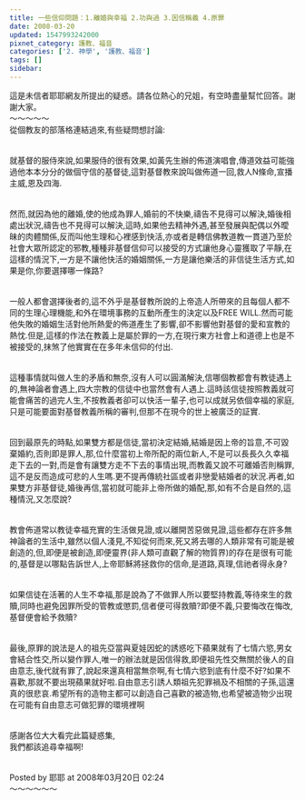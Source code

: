 ```yaml
---
title: 一些信仰問題：1.離婚與幸福 2.功與過 3.因信稱義 4.原罪
date: 2008-03-20
updated: 1547993242000
pixnet_category: 護教、福音
categories: ['2. 神學', '護教、福音']
tags: []
sidebar: 
---
```


<p>這是未信者耶耶網友所提出的疑惑。請各位熱心的兄姐，有空時盡量幫忙回答。謝謝大家。<br/><!--more-->～～～～～<br/>從個教友的部落格連結過來,有些疑問想討論:<br/><br/><br/>就基督的服侍來說,如果服侍的很有效果,如黃先生辦的佈道演唱會,傳道效益可能強過他本本分分的做個守信的基督徒,這對基督教來說叫做佈道一回,救人N條命,宣播主威,恩及四海.<br/><br/><br/>然而,就因為他的離婚,使的他成為罪人,婚前的不快樂,禱告不見得可以解決,婚後相處出狀況,禱告也不見得可以解決,這時,如果他去精神外遇,甚至發展與配偶以外曖昧的肉體關係,反而叫他生理和心裡感到快活,亦或者是轉信佛教道教一貫道乃至於社會大眾所認定的邪教,種種非基督信仰可以接受的方式讓他身心靈獲取了平靜,在這樣的情況下,一方是不讓他快活的婚姻關係,一方是讓他樂活的非信徒生活方式,如果是你,你要選擇哪一條路?<br/><br/><br/>一般人都會選擇後者的,這不外乎是基督教所說的上帝造人所帶來的且每個人都不同的生理心理機能,和外在環境事務的互動所產生的決定以及FREE WILL.然而可能他失敗的婚姻生活對他所熱愛的佈道產生了影響,卻不影響他對基督的愛和宣教的熱忱.但是,這樣的作法在教義上是屬於罪的一方,在現行東方社會上和道德上也是不被接受的,抹煞了他實實在在多年未信仰的付出.<br/><br/><br/>這種事情就叫做人生的矛盾和無奈,沒有人可以圓滿解決,信哪個教都會有教徒遇上的,無神論者會遇上,四大宗教的信徒中也當然會有人遇上.這時該信徒按照教義就可能會痛苦的過完人生,不按教義者卻可以快活一輩子,也可以成就另依個幸福的家庭,只是可能要面對基督教義所稱的審判,但那不在現今的世上被廣泛的証實.<br/><br/><br/>回到最原先的時點,如果雙方都是信徒,當初決定結婚,結婚是因上帝的旨意,不可毀棄婚約,否則即是罪人,那,位什麼當初上帝所配的兩位新人,不是可以長長久久幸福走下去的一對,而是會有讓雙方走不下去的事情出現,而教義又說不可離婚否則稱罪,<br/>這不是反而造成可悲的人生嗎.更不提再傳統社區或者非戀愛結婚者的狀況.再者,如果雙方非基督徒,婚後再信,當初就可能非上帝所做的婚配,那,如有不合是自然的,這種情況,又怎麼說?<br/><br/><br/>教會佈道常以教徒幸福充實的生活做見證,或以離開苦惡做見證,這些都存在許多無神論者的生活中,雖然以個人淺見,不知從何而來,死又將去哪的人類非常有可能是被創造的,但,即便是被創造,即便靈界(非人類可直觀了解的物質界)的存在是很有可能的,基督是以哪點告訴世人,上帝耶穌將拯救你的信命,是道路,真理,信祂者得永身?<br/><br/><br/>如果信徒在活著的人生不幸福,那是說為了不做罪人所以要堅持教義,等待來生的救贖,同時也避免因罪所受的管教或懲罰,信者便可得救贖?即便不義,只要悔改在悔改,基督便會給予救贖?<br/><br/><br/>最後,原罪的說法是人的祖先亞當與夏娃因蛇的誘惑吃下蘋果就有了七情六慾,男女會結合性交,所以變作罪人,唯一的辦法就是因信得救,即便祖先性交無關於後人的自由意志,後代就有罪了,說起來還真相當無奈啊,有七情六慾到底有什麼不好?如果不喜歡,那就不要出現蘋果就好啦.自由意志引誘人類祖先犯罪禍及不相關的子孫,這還真的很悲哀.希望所有的造物主都可以創造自己喜歡的被造物,也希望被造物少出現在可能有自由意志可做犯罪的環境裡啊<br/><br/><br/>感謝各位大大看完此篇疑惑集,<br/>我們都該追尋幸福啊!<br/><br/><br/>Posted by 耶耶 at 2008年03月20日 02:24 <br/>～～～～～～<br/></p>